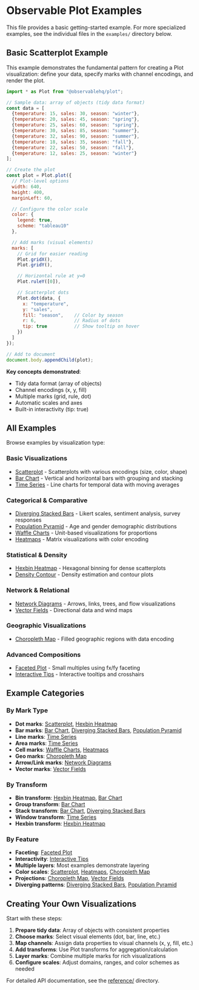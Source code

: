# Observable Plot Examples

This file provides a basic getting-started example. For more specialized examples, see the individual files in the `examples/` directory below.

## Basic Scatterplot Example

This example demonstrates the fundamental pattern for creating a Plot visualization: define your data, specify marks with channel encodings, and render the plot.

```javascript
import * as Plot from "@observablehq/plot";

// Sample data: array of objects (tidy data format)
const data = [
  {temperature: 15, sales: 30, season: "winter"},
  {temperature: 20, sales: 45, season: "spring"},
  {temperature: 25, sales: 60, season: "spring"},
  {temperature: 30, sales: 85, season: "summer"},
  {temperature: 32, sales: 90, season: "summer"},
  {temperature: 18, sales: 35, season: "fall"},
  {temperature: 22, sales: 50, season: "fall"},
  {temperature: 12, sales: 25, season: "winter"}
];

// Create the plot
const plot = Plot.plot({
  // Plot-level options
  width: 640,
  height: 400,
  marginLeft: 60,

  // Configure the color scale
  color: {
    legend: true,
    scheme: "tableau10"
  },

  // Add marks (visual elements)
  marks: [
    // Grid for easier reading
    Plot.gridX(),
    Plot.gridY(),

    // Horizontal rule at y=0
    Plot.ruleY([0]),

    // Scatterplot dots
    Plot.dot(data, {
      x: "temperature",
      y: "sales",
      fill: "season",    // Color by season
      r: 6,              // Radius of dots
      tip: true          // Show tooltip on hover
    })
  ]
});

// Add to document
document.body.appendChild(plot);
```

**Key concepts demonstrated**:
- Tidy data format (array of objects)
- Channel encodings (x, y, fill)
- Multiple marks (grid, rule, dot)
- Automatic scales and axes
- Built-in interactivity (tip: true)

## All Examples

Browse examples by visualization type:

### Basic Visualizations
- [Scatterplot](reference/examples/scatterplot.md) - Scatterplots with various encodings (size, color, shape)
- [Bar Chart](reference/examples/bar-chart.md) - Vertical and horizontal bars with grouping and stacking
- [Time Series](reference/examples/time-series.md) - Line charts for temporal data with moving averages

### Categorical & Comparative
- [Diverging Stacked Bars](reference/examples/diverging-stacked-bars.md) - Likert scales, sentiment analysis, survey responses
- [Population Pyramid](reference/examples/population-pyramid.md) - Age and gender demographic distributions
- [Waffle Charts](reference/examples/waffle-charts.md) - Unit-based visualizations for proportions
- [Heatmaps](reference/examples/heatmaps.md) - Matrix visualizations with color encoding

### Statistical & Density
- [Hexbin Heatmap](reference/examples/hexbin-heatmap.md) - Hexagonal binning for dense scatterplots
- [Density Contour](reference/examples/density-contour.md) - Density estimation and contour plots

### Network & Relational
- [Network Diagrams](reference/examples/network-diagrams.md) - Arrows, links, trees, and flow visualizations
- [Vector Fields](reference/examples/vector-fields.md) - Directional data and wind maps

### Geographic Visualizations
- [Choropleth Map](reference/examples/choropleth-map.md) - Filled geographic regions with data encoding

### Advanced Compositions
- [Faceted Plot](reference/examples/faceted-plot.md) - Small multiples using fx/fy faceting
- [Interactive Tips](reference/examples/interactive-tips.md) - Interactive tooltips and crosshairs

## Example Categories

### By Mark Type
- **Dot marks**: [Scatterplot](reference/examples/scatterplot.md), [Hexbin Heatmap](reference/examples/hexbin-heatmap.md)
- **Bar marks**: [Bar Chart](reference/examples/bar-chart.md), [Diverging Stacked Bars](reference/examples/diverging-stacked-bars.md), [Population Pyramid](reference/examples/population-pyramid.md)
- **Line marks**: [Time Series](reference/examples/time-series.md)
- **Area marks**: [Time Series](reference/examples/time-series.md)
- **Cell marks**: [Waffle Charts](reference/examples/waffle-charts.md), [Heatmaps](reference/examples/heatmaps.md)
- **Geo marks**: [Choropleth Map](reference/examples/choropleth-map.md)
- **Arrow/Link marks**: [Network Diagrams](reference/examples/network-diagrams.md)
- **Vector marks**: [Vector Fields](reference/examples/vector-fields.md)

### By Transform
- **Bin transform**: [Hexbin Heatmap](reference/examples/hexbin-heatmap.md), [Bar Chart](reference/examples/bar-chart.md)
- **Group transform**: [Bar Chart](reference/examples/bar-chart.md)
- **Stack transform**: [Bar Chart](reference/examples/bar-chart.md), [Diverging Stacked Bars](reference/examples/diverging-stacked-bars.md)
- **Window transform**: [Time Series](reference/examples/time-series.md)
- **Hexbin transform**: [Hexbin Heatmap](reference/examples/hexbin-heatmap.md)

### By Feature
- **Faceting**: [Faceted Plot](reference/examples/faceted-plot.md)
- **Interactivity**: [Interactive Tips](reference/examples/interactive-tips.md)
- **Multiple layers**: Most examples demonstrate layering
- **Color scales**: [Scatterplot](reference/examples/scatterplot.md), [Heatmaps](reference/examples/heatmaps.md), [Choropleth Map](reference/examples/choropleth-map.md)
- **Projections**: [Choropleth Map](reference/examples/choropleth-map.md), [Vector Fields](reference/examples/vector-fields.md)
- **Diverging patterns**: [Diverging Stacked Bars](reference/examples/diverging-stacked-bars.md), [Population Pyramid](reference/examples/population-pyramid.md)

## Creating Your Own Visualizations

Start with these steps:

1. **Prepare tidy data**: Array of objects with consistent properties
2. **Choose marks**: Select visual elements (dot, bar, line, etc.)
3. **Map channels**: Assign data properties to visual channels (x, y, fill, etc.)
4. **Add transforms**: Use Plot transforms for aggregation/calculation
5. **Layer marks**: Combine multiple marks for rich visualizations
6. **Configure scales**: Adjust domains, ranges, and color schemes as needed

For detailed API documentation, see the [reference/](reference/) directory.
